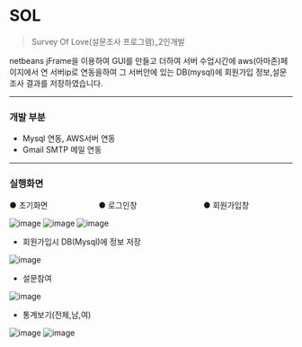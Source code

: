 # SOL
> Survey Of Love(설문조사 프로그램)_2인개발

netbeans jFrame을 이용하여 GUI를 만들고 더하여 서버 수업시간에 aws(아마존)페이지에서 연 서버ip로 연동을하여 그 서버안에 있는 DB(mysql)에 
회원가입 정보,설문조사 결과를 저장하였습니다. 

---

### 개발 부분

- Mysql 연동, AWS서버 연동
- Gmail SMTP 메일 연동 
---

### 실행화면

● 초기화면 &nbsp;&nbsp;&nbsp;&nbsp;&nbsp;&nbsp;&nbsp;&nbsp;&nbsp;&nbsp;&nbsp;&nbsp;&nbsp;&nbsp;&nbsp; &nbsp;&nbsp;&nbsp;&nbsp;&nbsp; ● 로그인창 &nbsp;&nbsp;&nbsp;&nbsp;&nbsp;&nbsp;&nbsp;&nbsp;&nbsp;&nbsp;&nbsp;&nbsp;&nbsp;&nbsp;&nbsp;&nbsp;&nbsp;&nbsp;&nbsp;&nbsp;&nbsp;&nbsp;&nbsp;&nbsp;&nbsp;&nbsp;&nbsp;&nbsp; ● 회원가입창

![image](https://user-images.githubusercontent.com/51051370/68189064-f25ca280-ffed-11e9-85cc-e77fda0cea72.png) ![image](https://user-images.githubusercontent.com/51051370/68189112-0bfdea00-ffee-11e9-9df0-e9a6cec3d921.png) ![image](https://user-images.githubusercontent.com/51051370/68189147-20da7d80-ffee-11e9-8370-4b24a3e6eb0c.png) <br>

- 회원가입시 DB(Mysql)에 정보 저장

![image](https://user-images.githubusercontent.com/51051370/68189499-c68dec80-ffee-11e9-9278-1ca9b68dd5e2.png)

- 설문참여

![image](https://user-images.githubusercontent.com/51051370/68189645-1f5d8500-ffef-11e9-8526-17d9c5270cfe.png)

- 통계보기(전체,남,여)

![image](https://user-images.githubusercontent.com/51051370/68189877-aa3e7f80-ffef-11e9-8610-27909a0024d5.png)
![image](https://user-images.githubusercontent.com/51051370/68189888-b0346080-ffef-11e9-9e09-24c79653b7ce.png)
